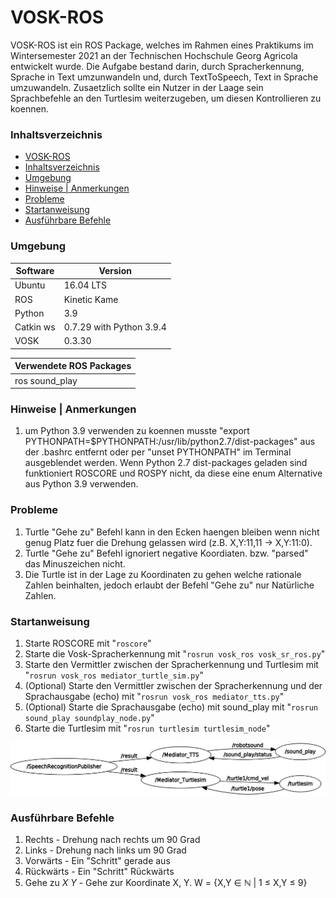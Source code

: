 # VOSK-ROS
VOSK-ROS ist ein ROS Package, welches im Rahmen eines Praktikums im Wintersemester 2021 an der Technischen Hochschule Georg Agricola entwickelt wurde.
Die Aufgabe bestand darin, durch Spracherkennung, Sprache in Text umzunwandeln und, durch TextToSpeech, Text in Sprache umzuwandeln.
Zusaetzlich sollte ein Nutzer in der Laage sein Sprachbefehle an den Turtlesim weiterzugeben, um diesen Kontrollieren zu koennen.

### Inhaltsverzeichnis
<!--ts-->
   * [VOSK-ROS](https://github.com/C-Sahin/VOSK-ROS#VOSK-ROS)
   * [Inhaltsverzeichnis](https://github.com/C-Sahin/VOSK-ROS#Inhaltsverzeichnis)
   * [Umgebung](https://github.com/C-Sahin/VOSK-ROS#Umgebung)
   * [Hinweise | Anmerkungen](https://github.com/C-Sahin/VOSK-ROS#hinweise--anmerkungen)
   * [Probleme](https://github.com/C-Sahin/VOSK-ROS#Probleme)
   * [Startanweisung](https://github.com/C-Sahin/VOSK-ROS#Startanweisung)
   * [Ausführbare Befehle ](https://github.com/C-Sahin/VOSK-ROS#ausf%C3%BChrbare-befehle)
<!--te-->

### Umgebung
|Software|Version|
|--|--|
|Ubuntu|16.04 LTS|
|ROS|Kinetic Kame|
|Python|3.9|
|Catkin ws|0.7.29 with Python 3.9.4|
|VOSK|0.3.30|

|Verwendete ROS Packages|
|----|
|ros sound_play|


### Hinweise | Anmerkungen
1. um Python 3.9 verwenden zu koennen musste "export PYTHONPATH=$PYTHONPATH:/usr/lib/python2.7/dist-packages" aus der .bashrc entfernt  oder per "unset PYTHONPATH" im Terminal ausgeblendet werden. Wenn Python 2.7 dist-packages geladen sind funktioniert ROSCORE und ROSPY nicht, da diese eine enum Alternative aus Python 3.9 verwenden.

### Probleme
1. Turtle "Gehe zu" Befehl kann in den Ecken haengen bleiben wenn nicht genug Platz fuer die Drehung gelassen wird  (z.B. X,Y:11,11 -> X,Y:11:0).
2. Turtle "Gehe zu" Befehl ignoriert negative Koordiaten. bzw. "parsed" das Minuszeichen nicht.
3. Die Turtle ist in der Lage zu Koordinaten zu gehen welche rationale Zahlen beinhalten, jedoch erlaubt der Befehl "Gehe zu" nur Natürliche Zahlen.


### Startanweisung
1. Starte ROSCORE mit "```roscore```"
2. Starte die Vosk-Spracherkennung mit "```rosrun vosk_ros vosk_sr_ros.py```"
3. Starte den Vermittler zwischen der Spracherkennung und Turtlesim mit "```rosrun vosk_ros mediator_turtle_sim.py```"
4. (Optional) Starte den Vermittler zwischen der Spracherkennung und der Sprachausgabe (echo) mit "```rosrun vosk_ros mediator_tts.py```"
5. (Optional) Starte die Sprachausgabe (echo) mit sound_play mit "```rosrun sound_play soundplay_node.py```"
6. Starte die Turtlesim mit "```rosrun turtlesim turtlesim_node```"

![RQT_Graph](/img/rosgraph.png)


### Ausführbare Befehle 
1. Rechts - Drehung nach rechts um 90 Grad
2. Links - Drehung nach links um 90 Grad
3. Vorwärts - Ein "Schritt" gerade aus
4. Rückwärts - Ein "Schritt" Rückwärts
5. Gehe zu *X* *Y* - Gehe zur Koordinate X, Y.  W = {X,Y ∈ ℕ | 1 ≤ X,Y ≤ 9}
